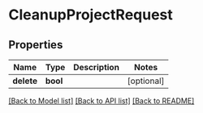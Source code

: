 # CleanupProjectRequest


## Properties
Name | Type | Description | Notes
------------ | ------------- | ------------- | -------------
**delete** | **bool** |  | [optional] 

[[Back to Model list]](../README.md#documentation-for-models) [[Back to API list]](../README.md#documentation-for-api-endpoints) [[Back to README]](../README.md)


